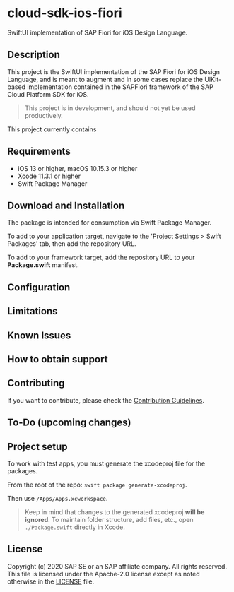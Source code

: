 # cloud-sdk-ios-fiori
SwiftUI implementation of SAP Fiori for iOS Design Language.


## Description
This project is the SwiftUI implementation of the SAP Fiori for iOS Design Language, and is meant to augment and in some cases replace the UIKit-based implementation contained in the SAPFiori framework of the SAP Cloud Platform SDK for iOS.  

> This project is in development, and should not yet be used productively.

This project currently contains 

## Requirements

- iOS 13 or higher, macOS 10.15.3 or higher
- Xcode 11.3.1 or higher
- Swift Package Manager

## Download and Installation

The package is intended for consumption via Swift Package Manager.  

To add to your application target, navigate to the 'Project Settings > Swift Packages' tab, then add the repository URL.

To add to your framework target, add the repository URL to your **Package.swift** manifest.

## Configuration
## Limitations
## Known Issues
## How to obtain support
## Contributing

If you want to contribute, please check the [Contribution Guidelines](./CONTRIBUTING.md).

## To-Do (upcoming changes)

## Project setup
To work with test apps, you must generate the xcodeproj file for the packages.  

From the root of the repo:  `swift package generate-xcodeproj`.  

Then use `/Apps/Apps.xcworkspace`.

> Keep in mind that changes to the generated xcodeproj **will be ignored**.  To maintain folder structure, add files, etc., open `./Package.swift` directly in Xcode.

## License

Copyright (c) 2020 SAP SE or an SAP affiliate company. All rights reserved.
This file is licensed under the Apache-2.0 license except as noted otherwise in the [LICENSE](/LICENSE) file.
